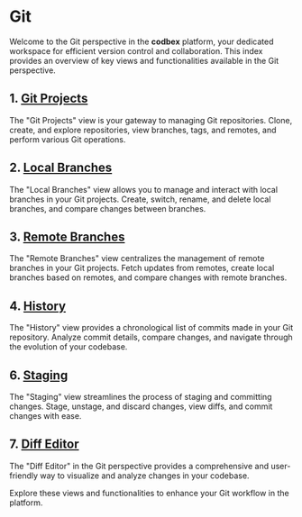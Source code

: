 # Git

Welcome to the Git perspective in the __codbex__ platform, your dedicated workspace for efficient version control and collaboration. This index provides an overview of key views and functionalities available in the Git perspective.

## 1. [Git Projects](git-projects.md)

The "Git Projects" view is your gateway to managing Git repositories. Clone, create, and explore repositories, view branches, tags, and remotes, and perform various Git operations.

## 2. [Local Branches](local-branches.md)

The "Local Branches" view allows you to manage and interact with local branches in your Git projects. Create, switch, rename, and delete local branches, and compare changes between branches.

## 3. [Remote Branches](remote-branches.md)

The "Remote Branches" view centralizes the management of remote branches in your Git projects. Fetch updates from remotes, create local branches based on remotes, and compare changes with remote branches.

## 4. [History](history.md)

The "History" view provides a chronological list of commits made in your Git repository. Analyze commit details, compare changes, and navigate through the evolution of your codebase.

## 6. [Staging](staging.md)

The "Staging" view streamlines the process of staging and committing changes. Stage, unstage, and discard changes, view diffs, and commit changes with ease.

## 7. [Diff Editor](diff-editor.md)

The "Diff Editor" in the Git perspective provides a comprehensive and user-friendly way to visualize and analyze changes in your codebase. 

Explore these views and functionalities to enhance your Git workflow in the platform.
